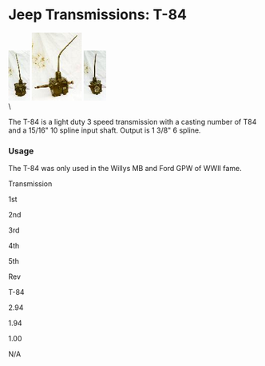 # Jeep Transmissions: T-84

[![T-84 front](/images/transmission/factory/t84f_.jpg)](/images/transmission/factory/t84f.jpg) [![T-84 side](/images/transmission/factory/t84s_.jpg)](/images/transmission/factory/t84s.jpg) [![T-84 back](/images/transmission/factory/t84b_.jpg)](/images/transmission/factory/t84b.jpg)\
\

The T-84 is a light duty 3 speed transmission with a casting number of T84 and a 15/16\" 10 spline input shaft. Output is 1 3/8\" 6 spline.

### Usage

The T-84 was only used in the Willys MB and Ford GPW of WWII fame.

Transmission

1st

2nd

3rd

4th

5th

Rev

T-84

2.94

1.94

1.00

N/A
